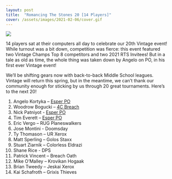 ```yaml
---
layout: post
title:  "Romancing The Stones 20 [14 Players]"
cover: /assets/images/2021-02-06/cover.gif
---
```


![](/assets/images/2021-02-06/cover.gif)

14 players sat at their computers all day to celebrate our 20th Vintage event!
While turnout was a bit down, competition was fierce: this event featured two
Vintage Champs Top 8 competitors and two 2021 RTS Invitees! But in a tale as
old as time, the whole thing was taken down by Angelo on PO, in his first ever
Vintage event!

We’ll be shifting gears now with back-to-back Middle School leagues. Vintage
will return this spring, but in the meantime, we can’t thank our community
enough for sticking by us through 20 great tournaments. Here’s to the next 20!

1.  Angelo Kortyka – [Esper PO](/assets/pdfs/2021-02-06/angelo.pdf)
2.  Woodrow Bogucki – [4C Breach](/assets/pdfs/2021-02-06/woodrow.pdf)
3.  Nick Patniyot - [Esper PO](/assets/pdfs/2021-02-06/nick.pdf)
4.  Tim Everett – [Esper PO](/assets/pdfs/2021-02-06/time.pdf)
5.  Eric Vergo – RUG Planeswalkers
6.  Jose Montini - Doomsday
7.  Ty Thomason – UR Xerox
8.  Matt Sperling – Golos Staxx
9.  Stuart Ziarnik – Colorless Eldrazi
10. Shane Rice - DPS
11. Patrick Vincent – Breach Oath
12. Mike O’Malley – Krovikan Hogaak
13. Brian Tweedy – Jeskai Xerox
14. Kai Schafroth – Grixis Thieves

